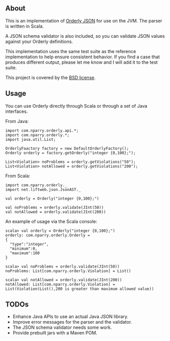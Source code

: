 About
-----

This is an implementation of [Orderly JSON](http://orderly-json.org/) for use on
the JVM.  The parser is written in Scala.

A JSON schema validator is also included, so you can validate JSON values against
your Orderly definitions.

This implementation uses the same test suite as the reference implementation to
help ensure consistent behavior.  If you find a case that produces different
output, please let me know and I will add it to the test suite.

This project is covered by the [BSD license](http://www.opensource.org/licenses/bsd-license.php).


Usage
-----

You can use Orderly directly through Scala or through a set of Java interfaces.

From Java:

    import com.nparry.orderly.api.*;
    import com.nparry.orderly.*;
    import java.util.List;
    
    OrderlyFaactory factory = new DefaultOrderlyFactory();
    Orderly orderly = factory.getOrderly("integer {0,100};");
    
    List<Violation> noProblems = orderly.getViolations("50");
    List<Violation> notAllowed = orderly.getViolations("200");

From Scala:

    import com.nparry.orderly._
    import net.liftweb.json.JsonAST._
    
    val orderly = Orderly("integer {0,100};")
    
    val noProblems = orderly.validate(JInt(50))
    val notAllowed = orderly.validate(JInt(200))

An example of usage via the Scala console:

    scala> val orderly = Orderly("integer {0,100};")
    orderly: com.nparry.orderly.Orderly = 
    {
      "type":"integer",
      "minimum":0,
      "maximum":100
    }
    
    scala> val noProblems = orderly.validate(JInt(50))
    noProblems: List[com.nparry.orderly.Violation] = List()
    
    scala> val notAllowed = orderly.validate(JInt(200))
    notAllowed: List[com.nparry.orderly.Violation] = List(Violation(List(),200 is greater than maximum allowed value))


TODOs
-----

* Enhance Java APIs to use an actual Java JSON library.
* Improve error messages for the parser and the validator.
* The JSON schema validator needs some work.
* Provide prebuilt jars with a Maven POM.

